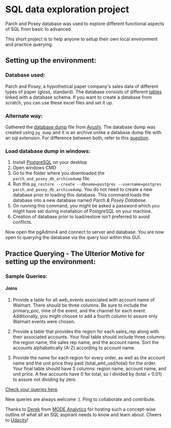 # SQL data exploration project
Parch and Posey database was used to explore different functional aspects of SQL from basic to advanced.

This short project is to help anyone to setup their own local environment and practice querying. 

## Setting up the environment:
### Database used: 
Parch and Posey, a hypothetical paper company's sales data of different types of paper (gloss, standard). The database consists of different [tables](https://github.com/akshayreddykotha/sql-data-exploration-project/tree/master/data) linked with a database schema. If you want to create a database from scratch, you can use these excel files and set it up.

### Alternate way:
Gathered the [database dump](https://github.com/akshayreddykotha/sql-data-exploration-project/blob/master/parch_and_posey_db_archivedump) file from [Ayushi](https://github.com/ayushi-b). The database dump was created using `pg_dump` and it is an archive unlike a database dump file with an sql extension. For difference between both, refer to this [question](https://stackoverflow.com/questions/2732474/restore-a-postgres-backup-file-using-the-command-line).

### Load database dump in windows:

1. Install [PostgreSQL](https://www.enterprisedb.com/downloads/postgres-postgresql-downloads) on your desktop
2. Open windows CMD
3. Go to the folder where you downloaded the `parch_and_posey_db_archivedump` file.
4. Run this `pg_restore --create --dbname=postgres --username=postgres parch_and_posey_db_archivedump`. You do not need to create a new database prior to loading this database. This command loads the database into a new database named *Parch & Posey Database*.
5. On running this command, you might be asked a password which you might have set during installation of PostgreSQL on your machine.
6. Creation of database prior to load/restore isn't preferred to avoid conflicts.

Now open the pgAdmin4 and connect to server and database. You are now open to querying the database via the query tool within this GUI.

## Practice Querying - The Ulterior Motive for setting up the environment:
### Sample Queries:

#### Joins
1. Provide a table for all web_events associated with account name of Walmart. There should be three columns. Be sure to include the primary_poc, time of the event, and the channel for each event. Additionally, you might choose to add a fourth column to assure only Walmart events were chosen. 

2. Provide a table that provides the region for each sales_rep along with their associated accounts. Your final table should include three columns: the region name, the sales rep name, and the account name. Sort the accounts alphabetically (A-Z) according to account name. 

3. Provide the name for each region for every order, as well as the account name and the unit price they paid (total_amt_usd/total) for the order. Your final table should have 3 columns: region name, account name, and unit price. A few accounts have 0 for total, so I divided by (total + 0.01) to assure not dividing by zero.

[Check your queries here](https://github.com/akshayreddykotha/sql-data-exploration-project/blob/master/Joins_11_part_1.sql). 

New queries are always welcome :). Ping to collaborate and contribute.

Thanks to [Derek](https://www.linkedin.com/in/dereksteer/) from [MODE Analytics](https://modeanalytics.com) for hosting such a concept-wise outline of what all an SQL aspirant needs to know and learn about. Cheers to [Udacity](https://classroom.udacity.com)!
